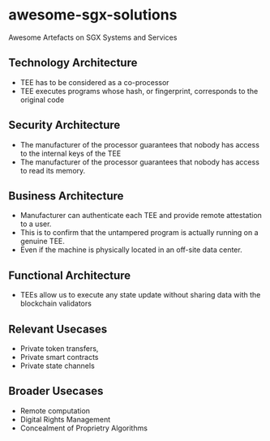 # awesome-sgx-solutions
Awesome Artefacts on SGX Systems and Services

## Technology Architecture
- TEE has to be considered as a co-processor
- TEE executes programs whose hash, or fingerprint, corresponds to the original code

## Security Architecture
-  The manufacturer of the processor guarantees that nobody has access to the internal keys of the TEE  
-  The manufacturer of the processor guarantees that nobody has access to read its memory.

## Business Architecture
- Manufacturer can authenticate each TEE and provide remote attestation to a user.
- This is to confirm that the untampered program is actually running on a genuine TEE.
- Even if the machine is physically located in an off-site data center.

## Functional Architecture
- TEEs allow us to execute any state update without sharing data with the blockchain validators

## Relevant Usecases 
- Private token transfers, 
- Private smart contracts 
- Private state channels 

## Broader Usecases
- Remote computation
- Digital Rights Management
- Concealment of Proprietry Algorithms
